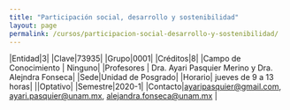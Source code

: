 ```yaml
---
title: "Participación social, desarrollo y sostenibilidad"
layout: page
permalink: /cursos/participacion-social-desarrollo-y-sostenibilidad/
---
```


|Entidad|3|
|Clave|73935|
|Grupo|0001|
|Créditos|8|
|Campo de Conocimiento | Ninguno|
|Profesores | Dra. Ayari Pasquier Merino y Dra. Alejndra Fonseca|
|Sede|Unidad de Posgrado|
|Horario| jueves de 9 a 13 horas|
||Optativo|
|Semestre|2020-1|
|Contacto|<ayaripasquier@gmail.com>, <ayari.pasquier@unam.mx>, <alejandra.fonseca@unam.mx> |
